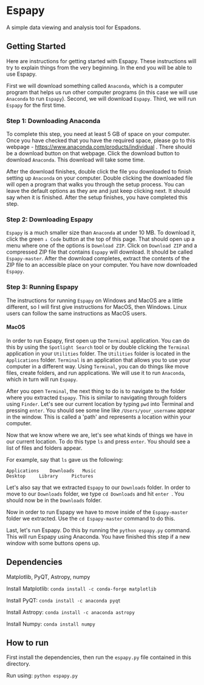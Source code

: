 # Espapy #

A simple data viewing and analysis tool for Espadons.


## Getting Started ##

Here are instructions for getting started with Espapy. These instructions will try to explain things from the very beginning. In the end you will be able to use Espapy.

First we will download something called `Anaconda`, which is a computer program that helps us run other computer programs (in this case we will use `Anaconda` to run `Espapy`). Second, we will download `Espapy`. Third, we will run `Espapy` for the first time.

### Step 1: Downloading Anaconda ###

To complete this step, you need at least 5 GB of space on your computer. Once you have checked that you have the required space, please go to this webpage - https://www.anaconda.com/products/individual . There should be a download button on that webpage. Click the download button to download `Anaconda`. This download will take some time.


After the download finishes, double click the file you downloaded to finish setting up `Anaconda` on your computer. Double clicking the downloaded file will open a program that walks you through the setup process. You can leave the default options as they are and just keep clicking next. It should say when it is finished. After the setup finishes, you have completed this step.


### Step 2: Downloading Espapy ###

`Espapy` is a much smaller size than `Anaconda` at under 10 MB. To download it, click the green `↓ Code` button at the top of this page. That should open up a menu where one of the options is `Download ZIP`. Click on `Download ZIP` and a compressed ZIP file that contains `Espapy` will download. It should be called `Espapy-master`. After the download completes, extract the contents of the ZIP file to an accessible place on your computer. You have now downloaded `Espapy`.


### Step 3: Running Espapy ###

The instructions for running `Espapy` on Windows and MacOS are a little different, so I will first give instructions for MacOS, then Windows. Linux users can follow the same instructions as MacOS users.

#### MacOS ####

In order to run Espapy, first open up the `Terminal` application. You can do this by using the `Spotlight Search` tool or by double clicking the `Terminal` application in your `Utilities` folder. The `Utilities` folder is located in the `Applications` folder. `Terminal` is an application that allows you to use your computer in a different way. Using `Terminal`, you can do things like move files, create folders, and run applications.  We will use it to run `Anaconda`, which in turn will run `Espapy`. 

After you open `Terminal`, the next thing to do is to navigate to the folder where you extracted `Espapy`. This is similar to navigating through folders using `Finder`. Let's see our current location by typing `pwd` into Terminal and pressing `enter`. You should see some line like `/Users/your_username` appear in the window. This is called a 'path' and represents a location within your computer.

Now that we know where we are, let's see what kinds of things we have in our current location. To do this type `ls` and press `enter`. You should see a list of files and folders appear. 

For example, say that `ls` gave us the following:

```
Applications	Downloads	Music   
Desktop		Library		Pictures 
```

Let's also say that we extracted `Espapy` to our `Downloads` folder. In order to move to our `Downloads` folder, we type `cd Downloads` and hit `enter `. You should now be in the `Downloads` folder.

Now in order to run Espapy we have to move inside of the `Espapy-master` folder we extracted. Use the `cd Espapy-master` command to do this.

Last, let's run Espapy. Do this by running the `python espapy.py` command. This will run Espapy using Anaconda. You have finished this step if a new window with some buttons opens up.

## Dependencies ##

Matplotlib, PyQT, Astropy, numpy

Install Matplotlib: `conda install -c conda-forge matplotlib`

Install PyQT: `conda install -c anaconda pyqt`

Install Astropy: `conda install -c anaconda astropy`

Install Numpy: `conda install numpy`

## How to run ##

First install the dependencies, then run the `espapy.py` file contained in this directory.

Run using: `python espapy.py`

